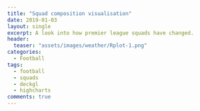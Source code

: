 ```yaml
---
title: "Squad composition visualisation"
date: 2019-01-03
layout: single
excerpt: A look into how premier league squads have changed.
header:
  teaser: "assets/images/weather/Rplot-1.png"
categories:
  - Football
tags:
  - football
  - squads
  - deckgl
  - highcharts
comments: true
---
```

